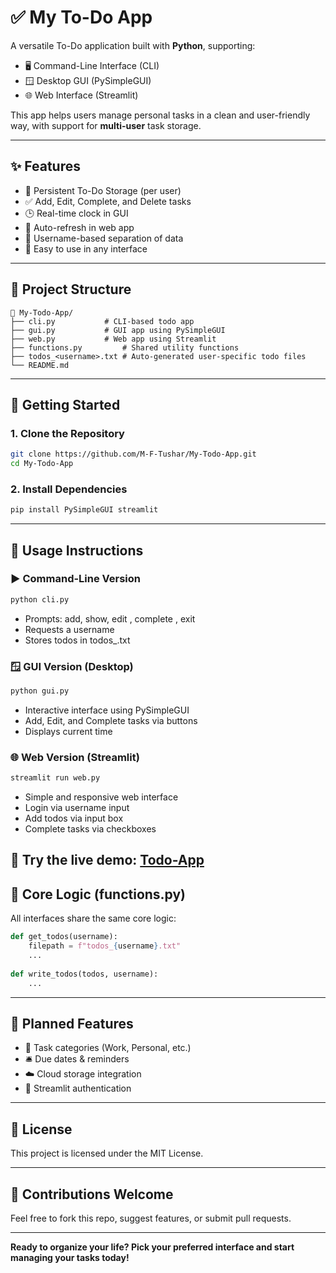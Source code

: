 # ✅ My To-Do App

A versatile To-Do application built with **Python**, supporting:
- 🖥️ Command-Line Interface (CLI)
- 🪟 Desktop GUI (PySimpleGUI)
- 🌐 Web Interface (Streamlit)

This app helps users manage personal tasks in a clean and user-friendly way, with support for **multi-user** task storage.

---

## ✨ Features

- 📜 Persistent To-Do Storage (per user)
- ✅ Add, Edit, Complete, and Delete tasks
- 🕒 Real-time clock in GUI
- 🔁 Auto-refresh in web app
- 👤 Username-based separation of data
- 🚀 Easy to use in any interface

---

## 📁 Project Structure

```
📁 My-Todo-App/
├── cli.py           # CLI-based todo app
├── gui.py           # GUI app using PySimpleGUI
├── web.py           # Web app using Streamlit
├── functions.py         # Shared utility functions
├── todos_<username>.txt # Auto-generated user-specific todo files
└── README.md
```

---

## 🚀 Getting Started

### 1. Clone the Repository
```bash
git clone https://github.com/M-F-Tushar/My-Todo-App.git
cd My-Todo-App
```

### 2. Install Dependencies
```bash
pip install PySimpleGUI streamlit
```

---

## 🧪 Usage Instructions

### ▶️ Command-Line Version
```bash
python cli.py
```
- Prompts: add, show, edit <number>, complete <number>, exit
- Requests a username
- Stores todos in todos_<username>.txt

### 🪟 GUI Version (Desktop)
```bash
python gui.py
```
- Interactive interface using PySimpleGUI
- Add, Edit, and Complete tasks via buttons
- Displays current time

### 🌐 Web Version (Streamlit)
```bash
streamlit run web.py
```
- Simple and responsive web interface
- Login via username input
- Add todos via input box
- Complete tasks via checkboxes

🔗 **Try the live demo:** [Todo-App](https://m-f-tushar-my-todo-app-web-dsvkax.streamlit.app/)
---

## 🧠 Core Logic (functions.py)

All interfaces share the same core logic:

```python
def get_todos(username):
    filepath = f"todos_{username}.txt"
    ...
    
def write_todos(todos, username):
    ...
```

---

## 🔮 Planned Features

- 📂 Task categories (Work, Personal, etc.)
- 🛎️ Due dates & reminders
- ☁️ Cloud storage integration
- 🔐 Streamlit authentication

---

## 📄 License

This project is licensed under the MIT License.

---

## 🙌 Contributions Welcome

Feel free to fork this repo, suggest features, or submit pull requests.

---

**Ready to organize your life? Pick your preferred interface and start managing your tasks today!**
